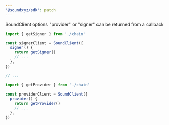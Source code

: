 ```yaml
---
'@soundxyz/sdk': patch
---
```


SoundClient options "provider" or "signer" can be returned from a callback

```ts
import { getSigner } from './chain'

const signerClient = SoundClient({
  signer() {
    return getSigner()
    // ...
  },
})

// ...

import { getProvider } from './chain'

const providerClient = SoundClient({
  provider() {
    return getProvider()
    // ...
  },
})
```
